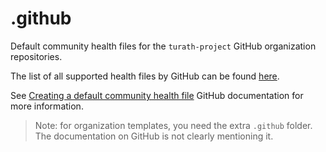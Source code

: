 # .github

Default community health files for the `turath-project` GitHub organization repositories.

The list of all supported health files by GitHub can be found [here](https://docs.github.com/en/github/building-a-strong-community/creating-a-default-community-health-file#supported-file-types).

See [Creating a default community health file](https://docs.github.com/en/github/building-a-strong-community/creating-a-default-community-health-file#supported-file-types) GitHub documentation for more information.

> Note: for organization templates, you need the extra `.github` folder. The documentation on GitHub is not clearly mentioning it.
